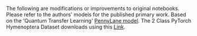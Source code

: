 The following are modifications or improvements to original notebooks. Please refer to the authors' models for the published primary work. 
Based on the 'Quantum Transfer Learning' [PennyLane model](https://pennylane.ai/qml/demos/tutorial_quantum_transfer_learning). The 2 Class PyTorch Hymenoptera Dataset downloads using this [Link](https://download.pytorch.org/tutorial/hymenoptera_data.zip).
